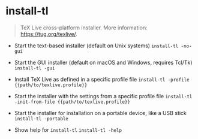 # install-tl
> TeX Live cross-platform installer.
> More information: <https://tug.org/texlive/>.

- Start the text-based installer (default on Unix systems)
`install-tl -no-gui`

- Start the GUI installer (default on macOS and Windows, requires Tcl/Tk)
`install-tl -gui`

- Install TeX Live as defined in a specific profile file
`install-tl -profile {{path/to/texlive.profile}}`

- Start the installer with the settings from a specific profile file
`install-tl -init-from-file {{path/to/texlive.profile}}`

- Start the installer for installation on a portable device, like a USB stick
`install-tl -portable`

- Show help for `install-tl`
`install-tl -help`
